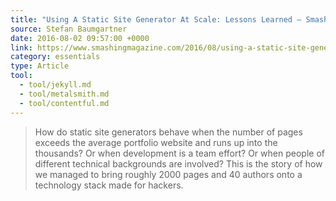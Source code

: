 ```yaml
---
title: "Using A Static Site Generator At Scale: Lessons Learned – Smashing Magazine"
source: Stefan Baumgartner
date: 2016-08-02 09:57:00 +0000
link: https://www.smashingmagazine.com/2016/08/using-a-static-site-generator-at-scale-lessons-learned/
category: essentials
type: Article
tool:
  - tool/jekyll.md
  - tool/metalsmith.md
  - tool/contentful.md
---
```

> How do static site generators behave when the number of pages exceeds the average portfolio website and runs up into the thousands? Or when development is a team effort? Or when people of different technical backgrounds are involved? This is the story of how we managed to bring roughly 2000 pages and 40 authors onto a technology stack made for hackers.





